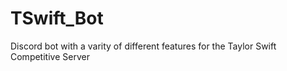 # TSwift_Bot

Discord bot with a varity of different features for the Taylor Swift Competitive Server
